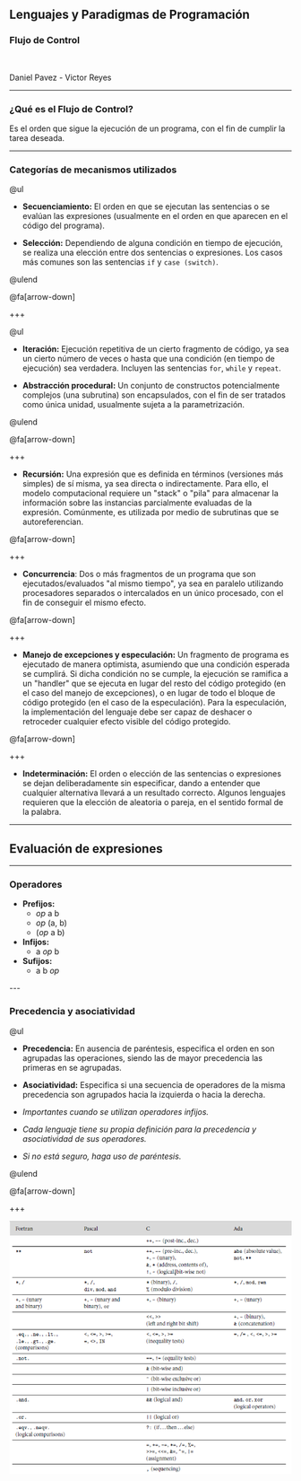 ## Lenguajes y Paradigmas de Programación
### Flujo de Control

<br>

Daniel Pavez - Victor Reyes

---
### ¿Qué es el Flujo de Control?

Es el orden que sigue la ejecución de un programa, con el fin de cumplir la tarea deseada.

---

### Categorías de mecanismos utilizados

@ul

- **Secuenciamiento:** El orden en que se ejecutan las sentencias o se evalúan las expresiones (usualmente en el orden en que aparecen en el código del programa).

- **Selección:** Dependiendo de alguna condición en tiempo de ejecución, se realiza una elección entre dos sentencias o expresiones. Los casos más comunes son las sentencias `if` y `case (switch)`.

@ulend

@fa[arrow-down]

+++

@ul

- **Iteración:** Ejecución repetitiva de un cierto fragmento de código, ya sea un cierto número de veces o hasta que una condición (en tiempo de ejecución) sea verdadera. Incluyen las sentencias `for`, `while` y `repeat`.
 
- **Abstracción procedural:** Un conjunto de constructos potencialmente complejos (una subrutina) son encapsulados, con el fin de ser tratados como única unidad, usualmente sujeta a la parametrización.

@ulend

@fa[arrow-down]

+++

- **Recursión:** Una expresión que es definida en términos (versiones más simples) de sí misma, ya sea directa o indirectamente. Para ello, el modelo computacional requiere un "stack" o "pila" para almacenar la información sobre las instancias parcialmente evaluadas de la expresión. Comúnmente, es utilizada por medio de subrutinas que se autoreferencian.

@fa[arrow-down]

+++

- **Concurrencia**: Dos o más fragmentos de un programa que son ejecutados/evaluados "al mismo tiempo", ya sea en paralelo utilizando procesadores separados o intercalados en un único procesado, con el fin de conseguir el mismo efecto.

@fa[arrow-down]

+++

- **Manejo de excepciones y especulación:** Un fragmento de programa es ejecutado de manera optimista, asumiendo que una condición esperada se cumplirá. Si dicha condición no se cumple, la ejecución se ramifica a un "handler" que se ejecuta en lugar del resto del código protegido (en el caso del manejo de excepciones), o en lugar de todo el bloque de código protegido (en el caso de la especulación). Para la especulación, la implementación del lenguaje debe ser capaz de deshacer o retroceder cualquier efecto visible del código protegido.

@fa[arrow-down]

+++

- **Indeterminación:** El orden o elección de las sentencias o expresiones se dejan deliberadamente sin especificar, dando a entender que cualquier alternativa llevará a un resultado correcto. Algunos lenguajes requieren que la elección de aleatoria o pareja, en el sentido formal de la palabra.

---
## Evaluación de expresiones
---

### Operadores


<ul align="left">
  <li class="fragment">
    <strong>Prefijos:</strong>
    <ul>
      <li><em>op</em> a b</li>
      <li><em>op</em> (a, b)</li>
      <li>(<em>op</em> a b)</li>
    </ul>
  </li>
  <li class="fragment">
    <strong>Infijos:</strong>
    <ul>
      <li>a <em>op</em> b</li>
    </ul>
  </li>
  <li class="fragment">
    <strong>Sufijos:</strong>
    <ul>
      <li>a b <em>op</em></li>
    </ul>
  </li>
</ul>
---

### Precedencia y asociatividad

@ul

- **Precedencia:** En ausencia de paréntesis, especifica el orden en son agrupadas las operaciones, siendo las de mayor precedencia las primeras en se agrupadas.

- **Asociatividad:** Especifica si una secuencia de operadores de la misma precedencia son agrupados hacia la izquierda o hacia la derecha.


- *Importantes cuando se utilizan operadores infijos.*
- *Cada lenguaje tiene su propia definición para la precedencia y asociatividad de sus operadores.*
- *Si no está seguro, haga uso de paréntesis.*

@ulend

@fa[arrow-down]

+++

![Image-Absolute](assets/Precedencia.png)